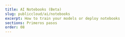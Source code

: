 ```yaml
---
title: AI Notebooks (Beta)
slug: publiccloud/ai/notebooks
excerpt: How to train your models or deploy notebooks
sections: Primeros pasos
order: 08
---
```

